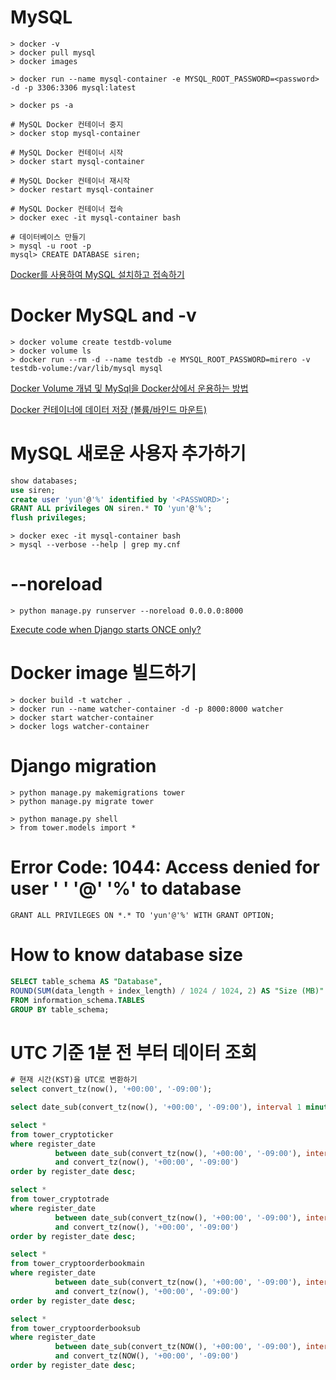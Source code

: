 # MySQL

```
> docker -v
> docker pull mysql
> docker images

> docker run --name mysql-container -e MYSQL_ROOT_PASSWORD=<password> -d -p 3306:3306 mysql:latest

> docker ps -a

# MySQL Docker 컨테이너 중지
> docker stop mysql-container

# MySQL Docker 컨테이너 시작
> docker start mysql-container

# MySQL Docker 컨테이너 재시작
> docker restart mysql-container

# MySQL Docker 컨테이너 접속
> docker exec -it mysql-container bash

# 데이터베이스 만들기
> mysql -u root -p
mysql> CREATE DATABASE siren;
```

[Docker를 사용하여 MySQL 설치하고 접속하기](https://poiemaweb.com/docker-mysql)

# Docker MySQL and -v

```
> docker volume create testdb-volume
> docker volume ls
> docker run --rm -d --name testdb -e MYSQL_ROOT_PASSWORD=mirero -v testdb-volume:/var/lib/mysql mysql
```

[Docker Volume 개념 및 MySql을 Docker상에서 운용하는 방법](https://joonhwan.github.io/2018-11-14-fix-mysql-volume-share-issue/)

[Docker 컨테이너에 데이터 저장 (볼륨/바인드 마운트)](https://www.daleseo.com/docker-volumes-bind-mounts/)

# MySQL 새로운 사용자 추가하기

```SQL
show databases;
use siren;
create user 'yun'@'%' identified by '<PASSWORD>';
GRANT ALL privileges ON siren.* TO 'yun'@'%';
flush privileges;
```

```
> docker exec -it mysql-container bash
> mysql --verbose --help | grep my.cnf
```

# --noreload

```
> python manage.py runserver --noreload 0.0.0.0:8000
```

[Execute code when Django starts ONCE only?](https://stackoverflow.com/questions/6791911/execute-code-when-django-starts-once-only)

# Docker image 빌드하기

```
> docker build -t watcher .
> docker run --name watcher-container -d -p 8000:8000 watcher
> docker start watcher-container
> docker logs watcher-container
```

# Django migration

```
> python manage.py makemigrations tower
> python manage.py migrate tower

> python manage.py shell
> from tower.models import *
```

# Error Code: 1044: Access denied for user ' ' '@' '%' to database

```
GRANT ALL PRIVILEGES ON *.* TO 'yun'@'%' WITH GRANT OPTION;
```

# How to know database size

```SQL
SELECT table_schema AS "Database", 
ROUND(SUM(data_length + index_length) / 1024 / 1024, 2) AS "Size (MB)" 
FROM information_schema.TABLES 
GROUP BY table_schema;
```

# UTC 기준 1분 전 부터 데이터 조회

```SQL
# 현재 시간(KST)을 UTC로 변환하기
select convert_tz(now(), '+00:00', '-09:00');

select date_sub(convert_tz(now(), '+00:00', '-09:00'), interval 1 minute);

select *
from tower_cryptoticker
where register_date
          between date_sub(convert_tz(now(), '+00:00', '-09:00'), interval 1 minute)
          and convert_tz(now(), '+00:00', '-09:00')
order by register_date desc;

select *
from tower_cryptotrade
where register_date
          between date_sub(convert_tz(now(), '+00:00', '-09:00'), interval 1 minute)
          and convert_tz(now(), '+00:00', '-09:00')
order by register_date desc;

select *
from tower_cryptoorderbookmain
where register_date
          between date_sub(convert_tz(now(), '+00:00', '-09:00'), interval 1 minute)
          and convert_tz(now(), '+00:00', '-09:00')
order by register_date desc;

select *
from tower_cryptoorderbooksub
where register_date
          between date_sub(convert_tz(NOW(), '+00:00', '-09:00'), interval 1 minute)
          and convert_tz(NOW(), '+00:00', '-09:00')
order by register_date desc;

```

